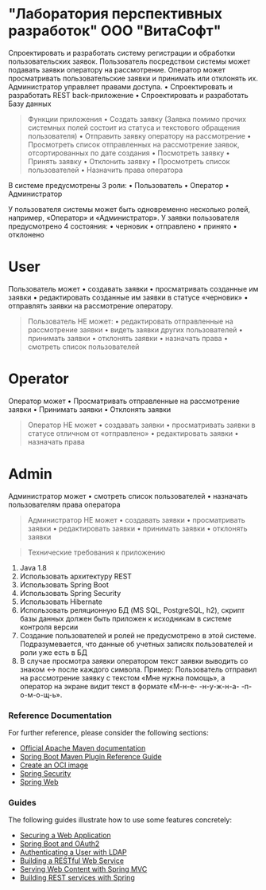 # "Лаборатория перспективных разработок"   ООО "ВитаСофт"

Спроектировать и разработать систему регистрации и обработки пользовательских заявок. 
Пользователь посредством системы может подавать заявки оператору на рассмотрение. 
Оператор может просматривать пользовательские заявки и принимать или отклонять их. 
Администратор управляет правами доступа.
•	Спроектировать и разработать REST back-приложение
•	Спроектировать и разработать Базу данных

> Функции приложения
•	Создать заявку (Заявка помимо прочих системных полей состоит из статуса и текстового обращения пользователя)
•	Отправить заявку оператору на рассмотрение
•	Просмотреть список отправленных на рассмотрение заявок, отсортированных по дате создания
•	Посмотреть заявку
•	Принять заявку
•	Отклонить заявку
•	Просмотреть список пользователей
•	Назначить права оператора

В системе предусмотрены 3 роли:
•	Пользователь
•	Оператор
•	Администратор

У пользователя системы может быть одновременно несколько ролей, например, «Оператор» и «Администратор». 
У заявки пользователя предусмотрено 4 состояния:
•	черновик
•	отправлено
•	принято
•	отклонено



# User
Пользователь может 
•	создавать заявки
•	просматривать созданные им заявки
•	редактировать созданные им заявки в статусе «черновик»
•	отправлять заявки на рассмотрение оператору.

>Пользователь НЕ может:
•	редактировать отправленные на рассмотрение заявки
•	видеть заявки других пользователей
•	принимать заявки
•	отклонять заявки
•	назначать права
•	смотреть список пользователей



# Operator
Оператор может
•	Просматривать отправленные на рассмотрение заявки
•	Принимать заявки
•	Отклонять заявки

>Оператор НЕ может
•	создавать заявки
•	просматривать заявки в статусе отличном от «отправлено»
•	редактировать заявки
•	назначать права



# Admin
Администратор может
•	смотреть список пользователей
•	назначать пользователям права оператора

>Администратор НЕ может
•	создавать заявки
•	просматривать заявки
•	редактировать заявки 
•	принимать заявки
•	отклонять заявки




> Технические требования к приложению

1.	Java 1.8
2.	Использовать архитектуру REST
3.	Использовать Spring Boot
4.	Использовать Spring Security
5.	Использовать Hibernate
6.	Использовать реляционную БД (MS SQL, PostgreSQL, h2), скрипт базы данных должен быть приложен к исходникам в системе контроля версии
7.	Создание пользователей и ролей не предусмотрено в этой системе. Подразумевается, что данные об учетных записях пользователей и роли уже есть в БД
8.	В случае просмотра заявки оператором текст заявки выводить со знаком <-> после каждого символа. Пример: Пользователь отправил на рассмотрение заявку с текстом «Мне нужна помощь», а оператор на экране видит текст в формате «М-н-е- -н-у-ж-н-а- -п-о-м-о-щ-ь».




### Reference Documentation
For further reference, please consider the following sections:

* [Official Apache Maven documentation](https://maven.apache.org/guides/index.html)
* [Spring Boot Maven Plugin Reference Guide](https://docs.spring.io/spring-boot/docs/2.4.4/maven-plugin/reference/html/)
* [Create an OCI image](https://docs.spring.io/spring-boot/docs/2.4.4/maven-plugin/reference/html/#build-image)
* [Spring Security](https://docs.spring.io/spring-boot/docs/2.4.4/reference/htmlsingle/#boot-features-security)
* [Spring Web](https://docs.spring.io/spring-boot/docs/2.4.4/reference/htmlsingle/#boot-features-developing-web-applications)

### Guides
The following guides illustrate how to use some features concretely:

* [Securing a Web Application](https://spring.io/guides/gs/securing-web/)
* [Spring Boot and OAuth2](https://spring.io/guides/tutorials/spring-boot-oauth2/)
* [Authenticating a User with LDAP](https://spring.io/guides/gs/authenticating-ldap/)
* [Building a RESTful Web Service](https://spring.io/guides/gs/rest-service/)
* [Serving Web Content with Spring MVC](https://spring.io/guides/gs/serving-web-content/)
* [Building REST services with Spring](https://spring.io/guides/tutorials/bookmarks/)

